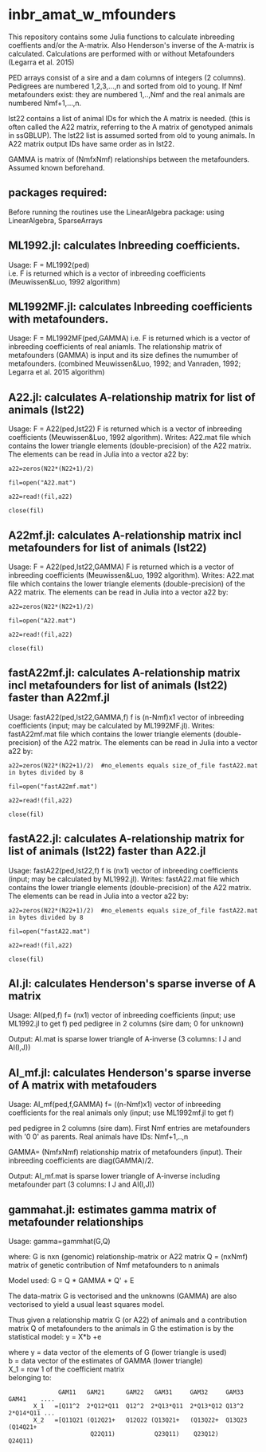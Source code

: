 # inbr_amat_w_mfounders

This repository contains some Julia functions to calculate inbreeding coeffients and/or the A-matrix.
Also Henderson's inverse of the A-matrix is calculated.
Calculations are performed with or without Metafounders (Legarra et al. 2015)

PED arrays consist of a sire and a dam columns of integers (2 columns).
Pedigrees are numbered 1,2,3,...,n and sorted from old to young.
If Nmf metafounders exist: they are numbered 1,..,Nmf and the real animals are numbered Nmf+1,...,n.

lst22 contains a list of animal IDs for which the A matrix is needed. (this is often called the A22 matrix, referring to the A matrix of genotyped animals in ssGBLUP). The lst22 list is assumed sorted from old to young animals. In A22 matrix output IDs have same order as in lst22.

GAMMA is matrix of (NmfxNmf) relationships between the metafounders. Assumed known beforehand.

## packages required:
Before running the routines use the LinearAlgebra package:
using LinearAlgebra, SparseArrays


## ML1992.jl: calculates Inbreeding coefficients.
Usage:  F = ML1992(ped)  
i.e. F is returned which is a vector of inbreeding coefficients
(Meuwissen&Luo, 1992 algorithm)


## ML1992MF.jl: calculates Inbreeding coefficients with metafounders.
Usage:   F = ML1992MF(ped,GAMMA)
i.e. F is returned which is a vector of inbreeding coefficients of real aniamls.
The relationship matrix of metafounders (GAMMA) is input and its size defines the numumber of metafounders.
(combined Meuwissen&Luo, 1992; and Vanraden, 1992; Legarra et al. 2015 algorithm)

## A22.jl: calculates A-relationship matrix for list of animals (lst22)
Usage: F = A22(ped,lst22)
F is returned which is a vector of inbreeding coefficients (Meuwissen&Luo, 1992 algorithm).
Writes: A22.mat file which contains the lower triangle elements (double-precision) of the A22 matrix.
The elements can be read in Julia into a vector a22 by:



```
a22=zeros(N22*(N22+1)/2)

fil=open("A22.mat")

a22=read!(fil,a22)

close(fil)
```


## A22mf.jl: calculates A-relationship matrix incl metafounders for list of animals (lst22)
Usage: F = A22(ped,lst22,GAMMA)
F is returned which is a vector of inbreeding coefficients (Meuwissen&Luo, 1992 algorithm).
Writes: A22.mat file which contains the lower triangle elements (double-precision) of the A22 matrix.
The elements can be read in Julia into a vector a22 by:


```
a22=zeros(N22*(N22+1)/2)

fil=open("A22.mat")

a22=read!(fil,a22)

close(fil)
```

## fastA22mf.jl: calculates A-relationship matrix incl metafounders for list of animals (lst22) faster than A22mf.jl
Usage: fastA22(ped,lst22,GAMMA,f)
f is (n-Nmf)x1 vector of inbreeding coefficients (input; may be calculated by ML1992MF.jl).
Writes: fastA22mf.mat file which contains the lower triangle elements (double-precision) of the A22 matrix.
The elements can be read in Julia into a vector a22 by:


```
a22=zeros(N22*(N22+1)/2)  #no_elements equals size_of_file fastA22.mat in bytes divided by 8  

fil=open("fastA22mf.mat")

a22=read!(fil,a22)

close(fil)
```



## fastA22.jl: calculates A-relationship matrix for list of animals (lst22) faster than A22.jl
Usage: fastA22(ped,lst22,f)
f is (nx1) vector of inbreeding coefficients (input; may be calculated by ML1992.jl).
Writes: fastA22.mat file which contains the lower triangle elements (double-precision) of the A22 matrix.
The elements can be read in Julia into a vector a22 by:


```
a22=zeros(N22*(N22+1)/2)  #no_elements equals size_of_file fastA22.mat in bytes divided by 8  

fil=open("fastA22.mat")

a22=read!(fil,a22)

close(fil)
```





## AI.jl: calculates Henderson's sparse inverse of A matrix
Usage: AI(ped,f)
f= (nx1) vector of inbreeding coefficients (input; use ML1992.jl to get f)
ped pedigree in 2 columns (sire dam; 0 for unknown)

Output: AI.mat is sparse lower triangle of A-inverse (3 columns: I J and AI(I,J))



## AI_mf.jl: calculates Henderson's sparse inverse of A matrix with metafouders
Usage: AI_mf(ped,f,GAMMA)
f= ((n-Nmf)x1) vector of inbreeding coefficients for the real animals only (input; use ML1992mf.jl to get f)

ped pedigree in 2 columns (sire dam). First Nmf entries are metafounders with '0 0' as parents. Real animals have IDs: Nmf+1,..,n

GAMMA= (NmfxNmf) relationship matrix of metafounders (input). Their inbreeding coefficients are diag(GAMMA)/2. 

Output: AI_mf.mat is sparse lower triangle of A-inverse including metafounder part (3 columns: I J and AI(I,J))




## gammahat.jl: estimates gamma matrix of metafounder relationships

Usage: gamma=gammhat(G,Q)

where: G is nxn (genomic) relationship-matrix or A22 matrix
Q = (nxNmf) matrix of genetic contribution of Nmf metafounders to n animals

Model used: G = Q * GAMMA * Q' + E  

The data-matrix G is vectorised and the unknowns (GAMMA) are also vectorised to yield a usual least squares model. 

Thus given a relationship matrix G (or A22) of animals and a contribution matrix Q of metafounders to the animals in G
the estimation is by the statistical model: y = X*b +e  

where y = data vector of the elements of G (lower triangle is used)  
       b = data vector of the estimates of GAMMA (lower triangle)  
       X_1 = row 1 of the coefficient matrix  
belonging to:
```
              GAM11   GAM21      GAM22   GAM31     GAM32     GAM33   GAM41    ....  
       X_1   =[Q11^2  2*Q12*Q11  Q12^2  2*Q13*Q11  2*Q13*Q12 Q13^2   2*Q14*Q11 ...  
       X_2   =[Q11Q21 (Q12Q21+   Q12Q22 (Q13Q21+   (Q13Q22+  Q13Q23  (Q14Q21+  
                       Q22Q11)           Q23Q11)    Q23Q12)           Q24Q11)  
```



